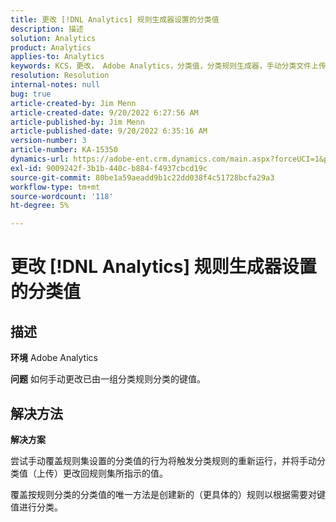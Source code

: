 ```yaml
---
title: 更改 [!DNL Analytics] 规则生成器设置的分类值
description: 描述
solution: Analytics
product: Analytics
applies-to: Analytics
keywords: KCS，更改， Adobe Analytics，分类值，分类规则生成器，手动分类文件上传
resolution: Resolution
internal-notes: null
bug: true
article-created-by: Jim Menn
article-created-date: 9/20/2022 6:27:56 AM
article-published-by: Jim Menn
article-published-date: 9/20/2022 6:35:16 AM
version-number: 3
article-number: KA-15350
dynamics-url: https://adobe-ent.crm.dynamics.com/main.aspx?forceUCI=1&pagetype=entityrecord&etn=knowledgearticle&id=9752335a-ad38-ed11-9db1-0022480866ad
exl-id: 9009242f-3b1b-440c-b884-f4937cbcd19c
source-git-commit: 80be1a59aeadd9b1c22dd038f4c51728bcfa29a3
workflow-type: tm+mt
source-wordcount: '118'
ht-degree: 5%

---
```


# 更改 [!DNL Analytics] 规则生成器设置的分类值

## 描述


<b>环境</b>
Adobe Analytics

<b>问题</b>
如何手动更改已由一组分类规则分类的键值。


## 解决方法


<b>解决方案</b>

尝试手动覆盖规则集设置的分类值的行为将触发分类规则的重新运行，并将手动分类值（上传）更改回规则集所指示的值。

覆盖按规则分类的分类值的唯一方法是创建新的（更具体的）规则以根据需要对键值进行分类。
